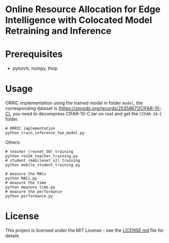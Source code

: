 # Online Resource Allocation for Edge Intelligence with Colocated Model Retraining and Inference
# Prerequisites
- pytorch, numpy, thop
# Usage

ORRIC implementation using the trained model in folder `model`, the corresponding dataset is [https://zenodo.org/records/2535967](CIFAR-10-C), you need to decompress CIFAR-10-C.tar on root and get the `CIFAR-10-C` folder.
```
# ORRIC implementation
python train_inference_two_model.py 
```

Others:
```
# teacher (resnet_50) training
python res50_teacher_training.py
# student (mobilenet_v2) training
python mobile_student_training.py

# measure the MACs
python MACs.py
# measure the time
python measure_time.py
# measure the performance
python performance.py
```

# License
This project is licensed under the MIT License - see the [LICENSE.md](LICENSE.md) file for details
